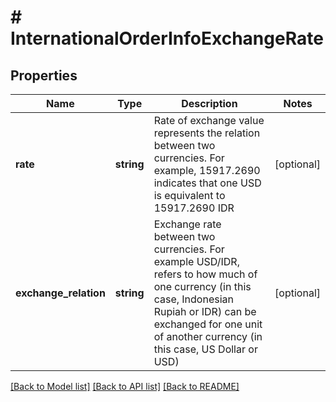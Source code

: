 # # InternationalOrderInfoExchangeRate

## Properties

Name | Type | Description | Notes
------------ | ------------- | ------------- | -------------
**rate** | **string** | Rate of exchange value represents the relation between two currencies. For example, 15917.2690 indicates that one USD is equivalent to 15917.2690 IDR | [optional]
**exchange_relation** | **string** | Exchange rate between two currencies. For example USD/IDR, refers to how much of one currency (in this case, Indonesian Rupiah or IDR) can be exchanged for one unit of another currency (in this case, US Dollar or USD) | [optional]

[[Back to Model list]](../../README.md#models) [[Back to API list]](../../README.md#endpoints) [[Back to README]](../../README.md)
